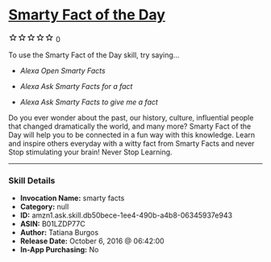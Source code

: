 # [Smarty Fact of the Day](http://alexa.amazon.com/#skills/amzn1.ask.skill.db50bece-1ee4-490b-a4b8-06345937e943)
![0 stars](../../images/ic_star_border_black_18dp_1x.png)![0 stars](../../images/ic_star_border_black_18dp_1x.png)![0 stars](../../images/ic_star_border_black_18dp_1x.png)![0 stars](../../images/ic_star_border_black_18dp_1x.png)![0 stars](../../images/ic_star_border_black_18dp_1x.png) 0

To use the Smarty Fact of the Day skill, try saying...

* *Alexa Open Smarty Facts*

* *Alexa Ask Smarty Facts for a fact*

* *Alexa Ask Smarty Facts to give me a fact*

Do you ever wonder about the past, our history, culture, influential people that changed dramatically the world, and many more? Smarty Fact of the Day will help you to be connected in a fun way with this knowledge. Learn and inspire others everyday with a witty fact from Smarty Facts and never Stop stimulating your brain!
Never Stop Learning.

***

### Skill Details

* **Invocation Name:** smarty facts
* **Category:** null
* **ID:** amzn1.ask.skill.db50bece-1ee4-490b-a4b8-06345937e943
* **ASIN:** B01LZDP77C
* **Author:** Tatiana Burgos
* **Release Date:** October 6, 2016 @ 06:42:00
* **In-App Purchasing:** No
